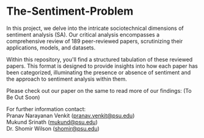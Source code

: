 # The-Sentiment-Problem
In this project, we delve into the intricate sociotechnical dimensions of sentiment analysis (SA). Our critical analysis encompasses a comprehensive review of 189 peer-reviewed papers, scrutinizing their applications, models, and datasets.

Within this repository, you'll find a structured tabulation of these reviewed papers. This format is designed to provide insights into how each paper has been categorized, illuminating the presence or absence of sentiment and the approach to sentiment analysis within them.

Please check out our paper on the same to read more of our findings:
(To Be Out Soon)

For further information contact:
<br>
Pranav Narayanan Venkit (pranav.venkit@psu.edu)
<br>
Mukund Srinath (mukund@psu.edu)
<br>
Dr. Shomir Wilson (shomir@psu.edu)

